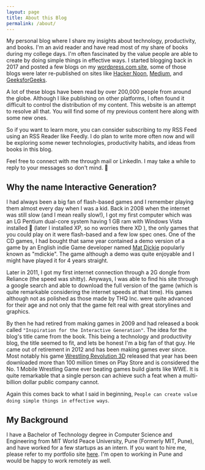 ```yaml
---
layout: page
title: About this Blog
permalink: /about/
---
```


My personal blog where I share my insights about technology, productivity, and books. I'm an avid reader and have read most of my share of books during my college days. I'm often fascinated by the value people are able to create by doing simple things in effective ways. I started blogging back in 2017 and posted a few blogs on my [wordpress.com site][wordpress], some of those blogs were later re-published on sites like [Hacker Noon][hackernoon], [Medium][medium], and [GeeksforGeeks][gfg]. 

A lot of these blogs have been read by over 200,000 people from around the globe. Although I like publishing on other platforms, I often found it difficult to control the distribution of my content. This website is an attempt to resolve all that. You will find some of my previous content here along with some new ones. 

So if you want to learn more, you can consider subscribing to my RSS Feed using an RSS Reader like Feedly. I do plan to write more often now and will be exploring some newer technologies, productivity habits, and ideas from books in this blog. 


Feel free to connect with me through mail or LinkedIn. I may take a while to reply to your messages so don't mind. 🙂

## Why the name Interactive Generation?
I had always been a big fan of flash-based games and I remember playing them almost every day when I was a kid. Back in 2008 when the internet was still slow (and I mean really slow!), I got my first computer which was an LG Pentium dual-core system having 1 GB ram with Windows Vista installed 😬 (later I installed XP, so no worries there XD ), the only games that you could play on it were flash-based and a few low spec ones. One of the CD games, I had bought that same year contained a demo version of a game by an English indie Game developer named [Mat Dickie][mdickie] popularly known as "mdickie". The game although a demo was quite enjoyable and I might have played it for 4 years straight. 

Later in 2011, I got my first internet connection through a 2G dongle from Reliance (the speed was shitty). Anyways, I was able to find his site through a google search and able to download the full version of the game (which is quite remarkable considering the internet speeds at that time). His games although not as polished as those made by THQ Inc. were quite advanced for their age and not only that the game felt real with great storylines and graphics. 

By then he had retired from making games in 2009 and had released a book called `"Inspiration for the Interactive Generation"`. The idea for the blog's title came from the book. This being a technology and productivity blog, the title seemed to fit, and lets be honest I'm a big fan of that guy. He came out of retirement in 2012 and has been making games ever since. Most notably his game [Wrestling Revolution 3D][wrevolution] released that year has been downloaded more than 100 million times on Play Store and is considered the No. 1 Mobile Wrestling Game ever beating games build giants like WWE. It is quite remarkable that a single person can achieve such a feat when a multi-billion dollar public company cannot. 

Again this comes back to what I said in beginning, `People can create value doing simple things in effective ways`.

## My Background
I have a Bachelor of Technology degree in Computer Science and Engineering from MIT World Peace University, Pune (Formerly MIT, Pune), and have worked for a few startups as an intern. If you want to hire me, please refer to my portfolio site [here][portfolio]. I'm open to working in Pune and would be happy to work remotely as well.

[wordpress]: https://hardtasksin.wordpress.com/
[hackernoon]: https://hackernoon.com/@afroz-chakure
[medium]: https://medium.com/@afrozchakure
[gfg]: https://www.geeksforgeeks.org/introduction-to-docker/
[mdickie]: https://en.wikipedia.org/wiki/Mat_Dickie
[portfolio]: https://afrozchakure.github.io/
[wrevolution]: https://play.google.com/store/apps/details?id=air.WR3DFree&hl=en_IN&gl=US